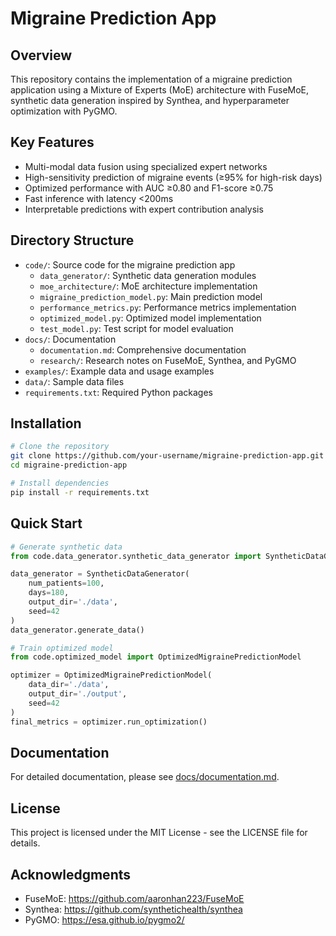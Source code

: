 # Migraine Prediction App

## Overview

This repository contains the implementation of a migraine prediction application using a Mixture of Experts (MoE) architecture with FuseMoE, synthetic data generation inspired by Synthea, and hyperparameter optimization with PyGMO.

## Key Features

- Multi-modal data fusion using specialized expert networks
- High-sensitivity prediction of migraine events (≥95% for high-risk days)
- Optimized performance with AUC ≥0.80 and F1-score ≥0.75
- Fast inference with latency <200ms
- Interpretable predictions with expert contribution analysis

## Directory Structure

- `code/`: Source code for the migraine prediction app
  - `data_generator/`: Synthetic data generation modules
  - `moe_architecture/`: MoE architecture implementation
  - `migraine_prediction_model.py`: Main prediction model
  - `performance_metrics.py`: Performance metrics implementation
  - `optimized_model.py`: Optimized model implementation
  - `test_model.py`: Test script for model evaluation
- `docs/`: Documentation
  - `documentation.md`: Comprehensive documentation
  - `research/`: Research notes on FuseMoE, Synthea, and PyGMO
- `examples/`: Example data and usage examples
- `data/`: Sample data files
- `requirements.txt`: Required Python packages

## Installation

```bash
# Clone the repository
git clone https://github.com/your-username/migraine-prediction-app.git
cd migraine-prediction-app

# Install dependencies
pip install -r requirements.txt
```

## Quick Start

```python
# Generate synthetic data
from code.data_generator.synthetic_data_generator import SyntheticDataGenerator

data_generator = SyntheticDataGenerator(
    num_patients=100,
    days=180,
    output_dir='./data',
    seed=42
)
data_generator.generate_data()

# Train optimized model
from code.optimized_model import OptimizedMigrainePredictionModel

optimizer = OptimizedMigrainePredictionModel(
    data_dir='./data',
    output_dir='./output',
    seed=42
)
final_metrics = optimizer.run_optimization()
```

## Documentation

For detailed documentation, please see [docs/documentation.md](docs/documentation.md).

## License

This project is licensed under the MIT License - see the LICENSE file for details.

## Acknowledgments

- FuseMoE: https://github.com/aaronhan223/FuseMoE
- Synthea: https://github.com/synthetichealth/synthea
- PyGMO: https://esa.github.io/pygmo2/
